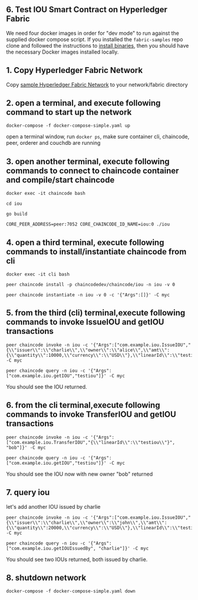 ## 6. Test IOU Smart Contract on Hyperledger Fabric

We need four docker images in order for "dev mode" to run against the supplied
docker compose script.  If you installed the ``fabric-samples`` repo clone and
followed the instructions to [install binaries](https://hyperledger-fabric.readthedocs.io/en/latest/install.html), then
you should have the necessary Docker images installed locally.

## 1. Copy Hyperledger Fabric Network

Copy [sample Hyperledger Fabric Network](https://github.com/TIBCOSoftware/dovetail/blob/master/docs/content/labs/network/fabric) to your network/fabric directory


## 2. open a terminal, and execute following command to start up the network

```
docker-compose -f docker-compose-simple.yaml up
```

open a terminal window, run ```docker ps```, make sure container cli, chaincode, peer, orderer and couchdb are running

## 3. open another terminal, execute following commands to connect to chaincode container and compile/start chaincode

```
docker exec -it chaincode bash

cd iou

go build

CORE_PEER_ADDRESS=peer:7052 CORE_CHAINCODE_ID_NAME=iou:0 ./iou
```

## 4. open a third terminal, execute following commands to install/instantiate chaincode from cli 

```
docker exec -it cli bash

peer chaincode install -p chaincodedev/chaincode/iou -n iou -v 0

peer chaincode instantiate -n iou -v 0 -c '{"Args":[]}' -C myc
```

## 5. from the third (cli) terminal,execute following commands to invoke IssueIOU and getIOU transactions

```
peer chaincode invoke -n iou -c '{"Args":["com.example.iou.IssueIOU","{\\"issuer\\":\\"charlie\\",\\"owner\\":\\"alice\\",\\"amt\\":{\\"quantity\\":10000,\\"currency\\":\\"USD\\"},\\"linearId\\":\\"testiou\\"}"]}' -C myc

peer chaincode query -n iou -c '{"Args":["com.example.iou.getIOU","testiou"]}' -C myc
```

You should see the IOU returned.

## 6. from the cli terminal,execute following commands to invoke TransferIOU and getIOU transactions

```
peer chaincode invoke -n iou -c '{"Args":["com.example.iou.TransferIOU","{\\"linearId\\":\\"testiou\\"}", "bob"]}' -C myc

peer chaincode query -n iou -c '{"Args":["com.example.iou.getIOU","testiou"]}' -C myc
```

You should see the IOU now with new owner "bob" returned

## 7. query iou

let's add another IOU issued by charlie

```
peer chaincode invoke -n iou -c '{"Args":["com.example.iou.IssueIOU","{\\"issuer\\":\\"charlie\\",\\"owner\\":\\"john\\",\\"amt\\":{\\"quantity\\":20000,\\"currency\\":\\"USD\\"},\\"linearId\\":\\"testioujohn\\"}"]}' -C myc

peer chaincode query -n iou -c '{"Args":["com.example.iou.getIOUIssuedBy", "charlie"]}' -C myc
```

You should see two IOUs returned, both issued by charlie.

## 8. shutdown network

```
docker-compose -f docker-compose-simple.yaml down
```